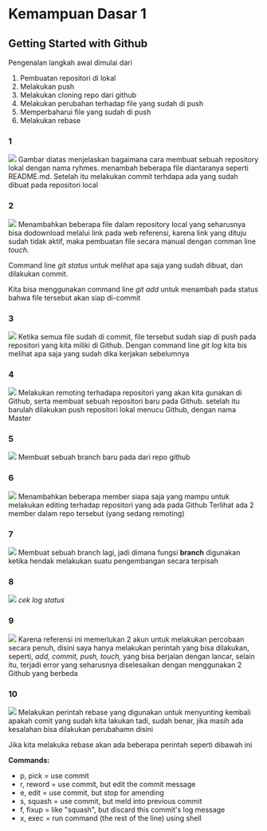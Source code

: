 # Kemampuan Dasar 1
## Getting Started with Github

Pengenalan langkah awal dimulai dari 
  1. Pembuatan repositori di lokal
  2. Melakukan push
  3. Melakukan cloning repo dari github
  4. Melakukan perubahan terhadap file yang sudah di push
  5. Memperbaharui file yang sudah di push
  6. Melakukan rebase

### 1
![](https://github.com/dummytarget/praxis-academy/blob/master/img/pr1-a.png)
Gambar diatas menjelaskan bagaimana cara membuat sebuah repository lokal dengan nama ryhmes. menambah beberapa file diantaranya seperti README.md. Setelah itu melakukan commit terhdapa ada yang sudah dibuat pada repositori local

### 2
![](https://github.com/dummytarget/praxis-academy/blob/master/img/pr1-b.png)
Menambahkan beberapa file dalam repository local yang seharusnya bisa dodownload melalui link pada web referensi, karena link yang dituju sudah tidak aktif, maka pembuatan file secara manual dengan comman line _touch_.

Command line _git status_ untuk melihat apa saja yang sudah dibuat, dan dilakukan commit.

Kita bisa menggunakan command line _git add_ untuk menambah pada status bahwa file tersebut akan siap di-commit

### 3
![](https://github.com/dummytarget/praxis-academy/blob/master/img/pr1-c.png)
Ketika semua file sudah di commit, file tersebut sudah siap di push pada repositori yang kita miliki di Github. 
Dengan command line _git log_ kita bis melihat apa saja yang sudah dika kerjakan sebelumnya

### 4
![](https://github.com/dummytarget/praxis-academy/blob/master/img/pr1-d.png)
Melakukan remoting terhadapa repositori yang akan kita gunakan di Github, serta membuat sebuah repositori baru pada Github.
setelah itu barulah dilakukan push repositori lokal menucu Github, dengan nama Master

### 5
![](https://github.com/dummytarget/praxis-academy/blob/master/img/pr1-e.png)
Membuat sebuah branch baru pada dari repo github

### 6
![](https://github.com/dummytarget/praxis-academy/blob/master/img/pr1-f.png)
Menambahkan beberapa member siapa saja yang mampu untuk melakukan editing terhadap repositori yang ada pada Github
Terlihat ada 2 member dalam repo tersebut (yang sedang remoting) 

### 7
![](https://github.com/dummytarget/praxis-academy/blob/master/img/pr1-g.png)
Membuat sebuah branch lagi, jadi dimana fungsi __branch__ digunakan ketika hendak melakukan suatu pengembangan secara terpisah

### 8
![](https://github.com/dummytarget/praxis-academy/blob/master/img/pr1-h.png)
_cek log status_

### 9
![](https://github.com/dummytarget/praxis-academy/blob/master/img/pr1-i.png)
Karena referensi ini memerlukan 2 akun untuk melakukan percobaan secara penuh, disini saya hanya melakukan perintah yang bisa dilakukan, seperti, _add, commit, push, touch,_ yang bisa berjalan dengan lancar, selain itu, terjadi error yang seharusnya diselesaikan dengan menggunakan 2 Github yang berbeda

### 10
![](https://github.com/dummytarget/praxis-academy/blob/master/img/pr1-j.png)
Melakukan perintah rebase yang digunakan untuk menyunting kembali apakah comit yang sudah kita lakukan tadi, sudah benar, jika masih ada kesalahan bisa dilakukan perubahamn disini

Jika kita melakuka rebase akan ada beberapa perintah seperti dibawah ini

__Commands:__
- p, pick = use commit 
- r, reword = use commit, but edit the commit message 
- e, edit = use commit, but stop for amending 
- s, squash = use commit, but meld into previous commit 
- f, fixup = like "squash", but discard this commit's log message 
- x, exec = run command (the rest of the line) using shell 
